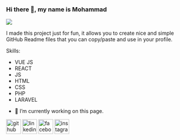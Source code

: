 ### Hi there 👋, my name is Mohammad
![](https://www.classicinformatics.com/hubfs/full-stack%20developer.png#keepProtocol)

I made this project just for fun, it allows you to create nice and simple GitHub Readme files that you can copy/paste and use in your profile.

Skills: 
* VUE JS
* REACT
* JS
* HTML
* CSS
* PHP
* LARAVEL

- 🔭 I’m currently working on this page. 


[<img src='https://cdn.jsdelivr.net/npm/simple-icons@3.0.1/icons/github.svg' alt='github' height='40'>](https://github.com/MohammadAlnuqeiti)  [<img src='https://cdn.jsdelivr.net/npm/simple-icons@3.0.1/icons/linkedin.svg' alt='linkedin' height='40'>](https://www.linkedin.com/in/mohammad-alnuqeiti-1954b1251/)  [<img src='https://cdn.jsdelivr.net/npm/simple-icons@3.0.1/icons/facebook.svg' alt='facebook' height='40'>]([https://www.facebook.com/https://web.facebook.com/profile.php?id=100092625304668](https://web.facebook.com/profile.php?id=100092625304668))  [<img src='https://cdn.jsdelivr.net/npm/simple-icons@3.0.1/icons/instagram.svg' alt='instagram' height='40'>](https://www.instagram.com/mohammadalnuqeiti/)  


